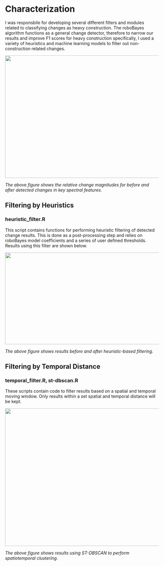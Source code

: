 # Characterization
I was responsbile for developing several different filters and modules related to classifying changes as heavy construction. The roboBayes algorithm functions as a general change detector, therefore to narrow our results and improve F1 scores for heavy construction specifically, I used a variety of heuristics and machine learning models to filter out non-construction related changes.

<p align="center">
  <img width="750" height="400" src="https://github.com/jen-abrahamson/MUTATED/assets/86742376/c4f1e6d4-dc7f-489b-8f38-b52234b0ac01">
  
*The above figure shows the relative change magnitudes for before and after detected changes in key spectral features.*
</p>

## Filtering by Heuristics
### heuristic_filter.R
This script contains functions for performing heuristic filtering of detected change results. This is done as a post-processing step and relies on roboBayes model coefficients and a series of user defined thresholds. Results using this filter are shown below.

<p align="center">
  <img width="800" height="300" src="https://github.com/jen-abrahamson/MUTATED/assets/86742376/27efb250-1207-42dc-8815-8ded6b4474ec">
  
*The above figure shows results before and after heuristic-based filtering.*
</p>

## Filtering by Temporal Distance
### temporal_filter.R, st-dbscan.R
These scripts contain code to filter results based on a spatial and temporal moving window. Only results within a set spatial and temporal distance will be kept.

<p align="center">
  <img width="875" height="450" src="https://github.com/jen-abrahamson/MUTATED/assets/86742376/7fccfa52-794d-44be-a09d-e904ca80cb9b">
  
*The above figure shows results using ST-DBSCAN to perform spatiotemporal clustering.*
</p>
